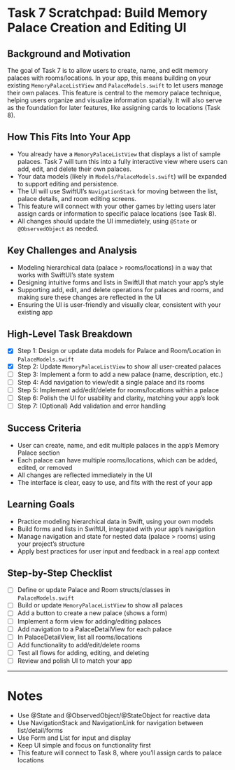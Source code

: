 # Task 7 Scratchpad: Build Memory Palace Creation and Editing UI

## Background and Motivation
The goal of Task 7 is to allow users to create, name, and edit memory palaces with rooms/locations. In your app, this means building on your existing `MemoryPalaceListView` and `PalaceModels.swift` to let users manage their own palaces. This feature is central to the memory palace technique, helping users organize and visualize information spatially. It will also serve as the foundation for later features, like assigning cards to locations (Task 8).

## How This Fits Into Your App
- You already have a `MemoryPalaceListView` that displays a list of sample palaces. Task 7 will turn this into a fully interactive view where users can add, edit, and delete their own palaces.
- Your data models (likely in `Models/PalaceModels.swift`) will be expanded to support editing and persistence.
- The UI will use SwiftUI’s `NavigationStack` for moving between the list, palace details, and room editing screens.
- This feature will connect with your other games by letting users later assign cards or information to specific palace locations (see Task 8).
- All changes should update the UI immediately, using `@State` or `@ObservedObject` as needed.

## Key Challenges and Analysis
- Modeling hierarchical data (palace > rooms/locations) in a way that works with SwiftUI’s state system
- Designing intuitive forms and lists in SwiftUI that match your app’s style
- Supporting add, edit, and delete operations for palaces and rooms, and making sure these changes are reflected in the UI
- Ensuring the UI is user-friendly and visually clear, consistent with your existing app

## High-Level Task Breakdown
- [x] Step 1: Design or update data models for Palace and Room/Location in `PalaceModels.swift`
- [x] Step 2: Update `MemoryPalaceListView` to show all user-created palaces
- [ ] Step 3: Implement a form to add a new palace (name, description, etc.)
- [ ] Step 4: Add navigation to view/edit a single palace and its rooms
- [ ] Step 5: Implement add/edit/delete for rooms/locations within a palace
- [ ] Step 6: Polish the UI for usability and clarity, matching your app’s look
- [ ] Step 7: (Optional) Add validation and error handling

## Success Criteria
- User can create, name, and edit multiple palaces in the app’s Memory Palace section
- Each palace can have multiple rooms/locations, which can be added, edited, or removed
- All changes are reflected immediately in the UI
- The interface is clear, easy to use, and fits with the rest of your app

## Learning Goals
- Practice modeling hierarchical data in Swift, using your own models
- Build forms and lists in SwiftUI, integrated with your app’s navigation
- Manage navigation and state for nested data (palace > rooms) using your project’s structure
- Apply best practices for user input and feedback in a real app context

## Step-by-Step Checklist
- [ ] Define or update Palace and Room structs/classes in `PalaceModels.swift`
- [ ] Build or update `MemoryPalaceListView` to show all palaces
- [ ] Add a button to create a new palace (shows a form)
- [ ] Implement a form view for adding/editing palaces
- [ ] Add navigation to a PalaceDetailView for each palace
- [ ] In PalaceDetailView, list all rooms/locations
- [ ] Add functionality to add/edit/delete rooms
- [ ] Test all flows for adding, editing, and deleting
- [ ] Review and polish UI to match your app

---

# Notes
- Use @State and @ObservedObject/@StateObject for reactive data
- Use NavigationStack and NavigationLink for navigation between list/detail/forms
- Use Form and List for input and display
- Keep UI simple and focus on functionality first
- This feature will connect to Task 8, where you’ll assign cards to palace locations 